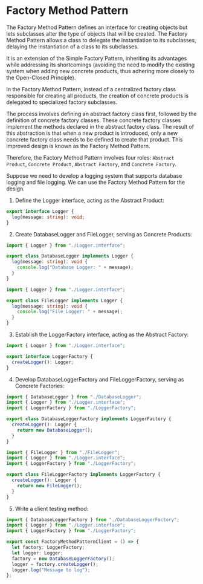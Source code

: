 # Factory Method Pattern

The Factory Method Pattern defines an interface for creating objects but lets subclasses alter the type of objects that will be created. The Factory Method Pattern allows a class to delegate the instantiation to its subclasses, delaying the instantiation of a class to its subclasses.

It is an extension of the Simple Factory Pattern, inheriting its advantages while addressing its shortcomings (avoiding the need to modify the existing system when adding new concrete products, thus adhering more closely to the Open-Closed Principle).

In the Factory Method Pattern, instead of a centralized factory class responsible for creating all products, the creation of concrete products is delegated to specialized factory subclasses.

The process involves defining an abstract factory class first, followed by the definition of concrete factory classes. These concrete factory classes implement the methods declared in the abstract factory class. The result of this abstraction is that when a new product is introduced, only a new concrete factory class needs to be defined to create that product. This improved design is known as the Factory Method Pattern.

Therefore, the Factory Method Pattern involves four roles: `Abstract Product`, `Concrete Product`, `Abstract Factory`, and `Concrete Factory`.

Suppose we need to develop a logging system that supports database logging and file logging. We can use the Factory Method Pattern for the design.

1. Define the Logger interface, acting as the Abstract Product:

```ts
export interface Logger {
  log(message: string): void;
}
```

2. Create DatabaseLogger and FileLogger, serving as Concrete Products:

```ts
import { Logger } from "./Logger.interface";

export class DatabaseLogger implements Logger {
  log(message: string): void {
    console.log("Database Logger: " + message);
  }
}
```

```ts
import { Logger } from "./Logger.interface";

export class FileLogger implements Logger {
  log(message: string): void {
    console.log("File Logger: " + message);
  }
}
```

3. Establish the LoggerFactory interface, acting as the Abstract Factory:

```ts
import { Logger } from "./Logger.interface";

export interface LoggerFactory {
  createLogger(): Logger;
}
```

4. Develop DatabaseLoggerFactory and FileLoggerFactory, serving as Concrete Factories:

```ts
import { DatabaseLogger } from "./DatabaseLogger";
import { Logger } from "./Logger.interface";
import { LoggerFactory } from "./LoggerFactory";

export class DatabaseLoggerFactory implements LoggerFactory {
  createLogger(): Logger {
    return new DatabaseLogger();
  }
}
```

```ts
import { FileLogger } from "./FileLogger";
import { Logger } from "./Logger.interface";
import { LoggerFactory } from "./LoggerFactory";

export class FileLoggerFactory implements LoggerFactory {
  createLogger(): Logger {
    return new FileLogger();
  }
}
```

5. Write a client testing method:

```ts
import { DatabaseLoggerFactory } from "./DatabaseLoggerFactory";
import { Logger } from "./Logger.interface";
import { LoggerFactory } from "./LoggerFactory";

export const FactoryMethodPatternClient = () => {
  let factory: LoggerFactory;
  let logger: Logger;
  factory = new DatabaseLoggerFactory();
  logger = factory.createLogger();
  logger.log("Message to log");
};
```

